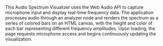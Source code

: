 This Audio Spectrum Visualizer uses the Web Audio API to capture microphone input and display real-time frequency data. The application processes audio through an analyzer node and renders the spectrum as a series of colored bars on an HTML canvas, with the height and color of each bar representing different frequency amplitudes. Upon loading, the page requests microphone access and begins continuously updating the visualization.

<!-- Generated from commit: 1390c401fa2e7a1797dba733a059390752a8a62a -->